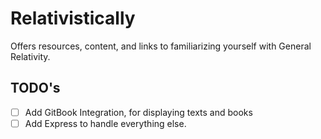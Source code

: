 # Relativistically

Offers resources, content, and links to familiarizing yourself with General Relativity.


## TODO's

- [ ] Add GitBook Integration, for displaying texts and books
- [ ] Add Express to handle everything else.
